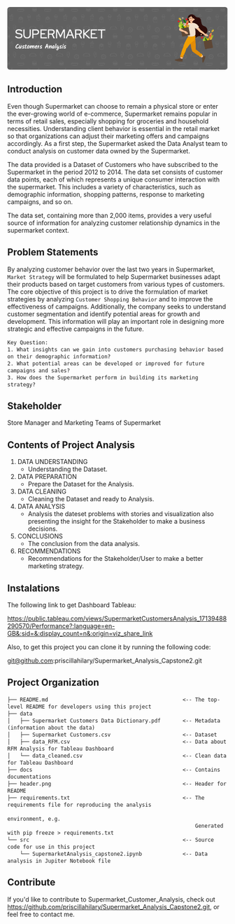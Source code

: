 ![Header](header.png)

## Introduction

Even though Supermarket can choose to remain a physical store or enter the ever-growing world of e-commerce, Supermarket remains popular in terms of retail sales, especially shopping for groceries and household necessities. Understanding client behavior is essential in the retail market so that organizations can adjust their marketing offers and campaigns accordingly. As a first step, the Supermarket asked the Data Analyst team to conduct analysis on customer data owned by the Supermarket.

The data provided is a Dataset of Customers who have subscribed to the Supermarket in the period 2012 to 2014. The data set consists of customer data points, each of which represents a unique consumer interaction with the supermarket. This includes a variety of characteristics, such as demographic information, shopping patterns, response to marketing campaigns, and so on.

The data set, containing more than 2,000 items, provides a very useful source of information for analyzing customer relationship dynamics in the supermarket context.

## Problem Statements

By analyzing customer behavior over the last two years in Supermarket, `Market Strategy` will be formulated to help Supermarket businesses adapt their products based on target customers from various types of customers. The core objective of this project is to drive the formulation of market strategies by analyzing `Customer Shopping Behavior` and to improve the effectiveness of campaigns. Additionally, the company seeks to understand customer segmentation and identify potential areas for growth and development. This information will play an important role in designing more strategic and effective campaigns in the future.

    Key Question:
    1. What insights can we gain into customers purchasing behavior based on their demographic information?
    2. What potential areas can be developed or improved for future campaigns and sales?
    3. How does the Supermarket perform in building its marketing strategy?

## Stakeholder

Store Manager and Marketing Teams of Supermarket

## Contents of Project Analysis

1. DATA UNDERSTANDING
    - Understanding the Dataset.
2. DATA PREPARATION
    - Prepare the Dataset for the Analysis.
3. DATA CLEANING
    - Cleaning the Dataset and ready to Analysis.
4. DATA ANALYSIS
    - Analysis the dateset problems with stories and visualization also presenting the insight for the Stakeholder to make a business decisions.
5. CONCLUSIONS
    - The conclusion from the data analysis.
6. RECOMMENDATIONS
    - Recommendations for the Stakeholder/User to make a better marketing strategy. 

## Instalations

The following link to get Dashboard Tableau:

https://public.tableau.com/views/SupermarketCustomersAnalysis_17139488290570/Performance?:language=en-GB&:sid=&:display_count=n&:origin=viz_share_link

Also, to get this project you can clone it by running the following code:

git@github.com:priscillahilary/Supermarket_Analysis_Capstone2.git
  
## Project Organization
    ├── README.md                                           <-- The top-level README for developers using this project
    ├── data                                   
    │   ├── Supermarket Customers Data Dictionary.pdf       <-- Metadata (information about the data)
    │   ├── Supermarket Customers.csv                       <-- Dataset
    │   ├── data_RFM.csv                                    <-- Data about RFM Analysis for Tableau Dashboard
    │   └── data_cleaned.csv                                <-- Clean data for Tableau Dashboard
    ├── docs                                                <-- Contains documentations
    ├── header.png                                          <-- Header for README 
    ├── requirements.txt                                    <-- The requirements file for reproducing the analysis 
                                                                environment, e.g. 
                                                                Generated with pip freeze > requirements.txt
    └── src                                                 <-- Source code for use in this project
        └── SupermarketAnalysis_capstone2.ipynb             <-- Data analysis in Jupiter Notebook file

## Contribute

If you'd like to contribute to Supermarket_Customer_Analysis, check out https://github.com/priscillahilary/Supermarket_Analysis_Capstone2.git, or feel free to contact me.